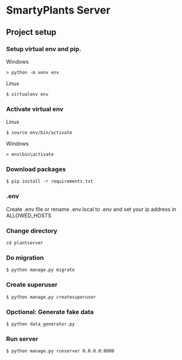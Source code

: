 # SmartyPlants Server

## Project setup
### Setup virtual env and pip.
Windows
```
> python -m venv env
```
Linux
```
$ virtualenv env
```
### Activate virtual env
Linux
```
$ source env/bin/activate
```
Windows
```
> env\bin\activate
```
### Download packages
```
$ pip install -r requirements.txt
```
### .env
Create .env file or rename .env.local to .env and set your ip address in ALLOWED_HOSTS


### Change directory
```
cd plantserver
```
### Do migration
```
$ python manage.py migrate
```
### Create superuser
```
$ python manage.py createsuperuser
```
### Opctional: Generate fake data
```
$ python data_generator.py
```
### Run server
```
$ python manage.py runserver 0.0.0.0:8000
```
